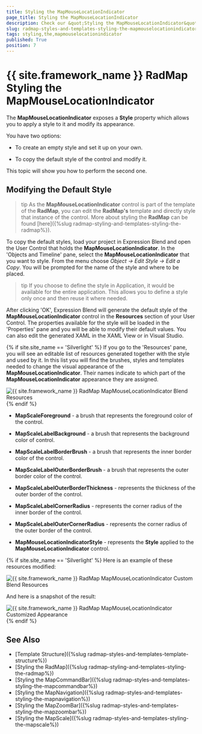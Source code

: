 ```yaml
---
title: Styling the MapMouseLocationIndicator
page_title: Styling the MapMouseLocationIndicator
description: Check our &quot;Styling the MapMouseLocationIndicator&quot; documentation article for the RadMap {{ site.framework_name }} control.
slug: radmap-styles-and-templates-styling-the-mapmouselocationindicator
tags: styling,the,mapmouselocationindicator
published: True
position: 7
---
```


# {{ site.framework_name }} RadMap Styling the MapMouseLocationIndicator

The __MapMouseLocationIndicator__ exposes a __Style__ property which allows you to apply a style to it and modify its appearance.

You have two options:

* To create an empty style and set it up on your own. 

* To copy the default style of the control and modify it.

This topic will show you how to perform the second one.

## Modifying the Default Style

>tip As the __MapMouseLocationIndicator__ control is part of the template of the __RadMap__, you can edit the __RadMap's__ template and directly style that instance of the control. More about styling the __RadMap__ can be found [here]({%slug radmap-styling-and-templates-styling-the-radmap%}).

To copy the default styles, load your project in Expression Blend and open the User Control that holds the __MapMouseLocationIndicator__. In the 'Objects and Timeline' pane, select the __MapMouseLocationIndicator__ that you want to style. From the menu choose *Object -> Edit Style -> Edit a Copy*. You will be prompted for the name of the style and where to be placed.

>tip If you choose to define the style in Application, it would be available for the entire application. This allows you to define a style only once and then reuse it where needed.

After clicking 'OK', Expression Blend will generate the default style of the __MapMouseLocationIndicator__ control in the __Resources__ section of your User Control. The properties available for the style will be loaded in the 'Properties' pane and you will be able to modify their default values. You can also edit the generated XAML in the XAML View or in Visual Studio.

{% if site.site_name == 'Silverlight' %}
If you go to the 'Resources' pane, you will see an editable list of resources generated together with the style and used by it. In this list you will find the brushes, styles and templates needed to change the visual appearance of the __MapMouseLocationIndicator__. Their names indicate to which part of the __MapMouseLocationIndicator__ appearance they are assigned.

![{{ site.framework_name }} RadMap MapMouseLocationIndicator Blend Resources](images/RadMap_StylesAndTemplates_StylingMapMouseLocationIndicator_01.png)
{% endif %}

* __MapScaleForeground__ - a brush that represents the foreground color of the control.

* __MapScaleLabelBackground__ - a brush that represents the background color of control.

* __MapScaleLabelBorderBrush__ - a brush that represents the inner border color of the control.

* __MapScaleLabelOuterBorderBrush__ - a brush that represents the outer border color of the control.

* __MapScaleLabelOuterBorderThickness__ - represents the thickness of the outer border of the control.

* __MapScaleLabelCornerRadius__ - represents the corner radius of the inner border of the control.

* __MapScaleLabelOuterCornerRadius__ - represents the corner radius of the outer border of the control.

* __MapMouseLocationIndicatorStyle__ - represents the __Style__ applied to the __MapMouseLocationIndicator__ control.

{% if site.site_name == 'Silverlight' %}
Here is an example of these resources modified:

![{{ site.framework_name }} RadMap MapMouseLocationIndicator Custom Blend Resources](images/RadMap_StylesAndTemplates_StylingMapMouseLocationIndicator_02.png)

And here is a snapshot of the result:

![{{ site.framework_name }} RadMap MapMouseLocationIndicator Customized Appearance](images/RadMap_StylesAndTemplates_StylingMapMouseLocationIndicator_03.png)
{% endif %}

## See Also
 * [Template Structure]({%slug radmap-styles-and-templates-template-structure%})
 * [Styling the RadMap]({%slug radmap-styling-and-templates-styling-the-radmap%})
 * [Styling the MapCommandBar]({%slug radmap-styles-and-templates-styling-the-mapcommandbar%})
 * [Styling the MapNavigation]({%slug radmap-styles-and-templates-styling-the-mapnavigation%})
 * [Styling the MapZoomBar]({%slug radmap-styles-and-templates-styling-the-mapzoombar%})
 * [Styling the MapScale]({%slug radmap-styles-and-templates-styling-the-mapscale%})